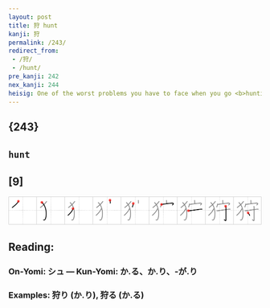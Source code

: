 ```yaml
---
layout: post
title: 狩 hunt
kanji: 狩
permalink: /243/
redirect_from:
 - /狩/
 - /hunt/
pre_kanji: 242
nex_kanji: 244
heisig: One of the worst problems you have to face when you go <b>hunting</b> is to <i>guard</i> your take from the <i>wild dogs</i>. If you imagine yourself failing at the task, you will probably have a stronger image than if you try to picture yourself succeeding.
---
```


## {243}

## `hunt`

## [9]

<div class="stroke"><img src="../images/E78BA9.png" /></div>

## Reading:

### On-Yomi: シュ &mdash; Kun-Yomi: か.る、か.り、-が.り

### Examples: 狩り (か.り), 狩る (か.る)
